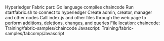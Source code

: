 Hyperledger Fabric part:
Go language compiles chaincode
Run startfabric.sh to connect to hyperledger
Create admin, creator, manager and other nodes
Call index.js and other files through the web page to perform additions, deletions, changes, and queries
File location:
chaincode:
Training/fabric-samples/chaincode
Javascript:
Training/fabric-samples/fabcomp/Javascript
